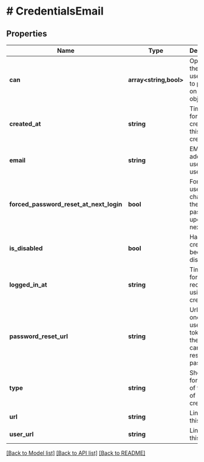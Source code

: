 # # CredentialsEmail

## Properties

Name | Type | Description | Notes
------------ | ------------- | ------------- | -------------
**can** | **array<string,bool>** | Operations the current user is able to perform on this object | [optional] [readonly]
**created_at** | **string** | Timestamp for the creation of this credential | [optional] [readonly]
**email** | **string** | EMail address used for user login | [optional]
**forced_password_reset_at_next_login** | **bool** | Force the user to change their password upon their next login | [optional]
**is_disabled** | **bool** | Has this credential been disabled? | [optional] [readonly]
**logged_in_at** | **string** | Timestamp for most recent login using credential | [optional] [readonly]
**password_reset_url** | **string** | Url with one-time use secret token that the user can use to reset password | [optional] [readonly]
**type** | **string** | Short name for the type of this kind of credential | [optional] [readonly]
**url** | **string** | Link to get this item | [optional] [readonly]
**user_url** | **string** | Link to get this user | [optional] [readonly]

[[Back to Model list]](../../README.md#models) [[Back to API list]](../../README.md#endpoints) [[Back to README]](../../README.md)
